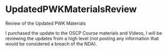 # UpdatedPWKMaterialsReview
Review of the Updated PWK Materials

I purchased the update to the OSCP Course materials and Videos, I will be reviewing the updates from a high level (not posting any
information that would be considered a breach of the NDA).
